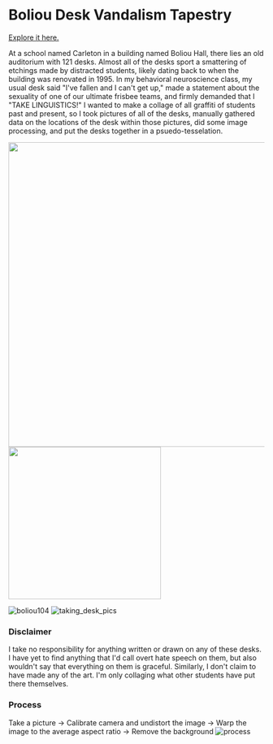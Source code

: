 # Boliou Desk Vandalism Tapestry

[Explore it here.](https://emerson-l.github.io/boliou_desks/)

At a school named Carleton in a building named Boliou Hall, there lies an old auditorium with 121 desks. Almost all of the desks sport a smattering of etchings made by distracted students, likely dating back to when the building was renovated in 1995. In my behavioral neuroscience class, my usual desk said "I've fallen and I can't get up," made a statement about the sexuality of one of our ultimate frisbee teams, and firmly demanded that I "TAKE LINGUISTICS!" I wanted to make a collage of all graffiti of students past and present, so I took pictures of all of the desks, manually gathered data on the locations of the desk within those pictures, did some image processing, and put the desks together in a psuedo-tesselation.

<p float="left">
  <img src="https://github.com/user-attachments/assets/39a55e7a-ae29-4f5b-bbe8-7405fc4f94a8" width="600" />
  <img src="https://github.com/user-attachments/assets/ce605004-689c-4638-8d6e-8e733f8287b6" width="300" /> 
</p>

![boliou104](https://github.com/user-attachments/assets/39a55e7a-ae29-4f5b-bbe8-7405fc4f94a8)
![taking_desk_pics](https://github.com/user-attachments/assets/ce605004-689c-4638-8d6e-8e733f8287b6)



### Disclaimer
I take no responsibility for anything written or drawn on any of these desks. I have yet to find anything that I'd call overt hate speech on them, but also wouldn't say that everything on them is graceful. Similarly, I don't claim to have made any of the art. I'm only collaging what other students have put there themselves.

### Process
Take a picture -> Calibrate camera and undistort the image -> Warp the image to the average aspect ratio -> Remove the background
![process](https://github.com/user-attachments/assets/c844a06f-9779-4091-9bcd-d72e05ad51cc)








